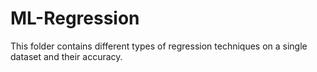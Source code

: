 # ML-Regression
This folder contains different types of regression techniques on a single dataset and their accuracy.
